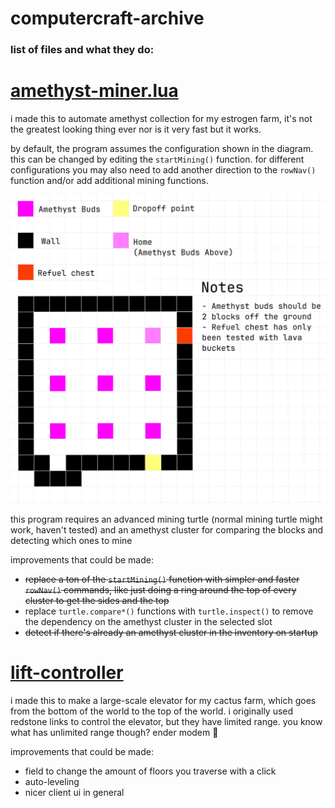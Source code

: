 # computercraft-archive

### list of files and what they do:

# [amethyst-miner.lua](amethyst-miner.lua) 
i made this to automate amethyst collection for my estrogen farm, it's not the greatest looking thing ever nor is it very fast but it works.

by default, the program assumes the configuration shown in the diagram. this can be changed by editing the `startMining()` function. for different configurations you may also need to add another direction to the `rowNav()` function and/or add additional mining functions.

![diagram from a top down view showing how to build the default configuration of the farm](assets/amethyst-miner/diagram.png)

this program requires an advanced mining turtle (normal mining turtle might work, haven't tested) and an amethyst cluster for comparing the blocks and detecting which ones to mine

improvements that could be made:
- ~~replace a ton of the `startMining()` function with simpler and faster `rowNav()` commands, like just doing a ring around the top of every cluster to get the sides and the top~~
- replace `turtle.compare*()` functions with `turtle.inspect()` to remove the dependency on the amethyst cluster in the selected slot
- ~~detect if there's already an amethyst cluster in the inventory on startup~~

# [lift-controller](./lift-controller/)
i made this to make a large-scale elevator for my cactus farm, which goes from the bottom of the world to the top of the world. i originally used redstone links to control the elevator, but they have limited range. you know what has unlimited range though? ender modem 🤑

improvements that could be made:
- field to change the amount of floors you traverse with a click
- auto-leveling
- nicer client ui in general